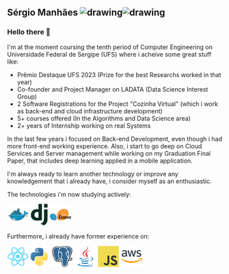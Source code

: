 ## Sérgio Manhães <img src="https://github.com/sergio-UFS/sergio-UFS/assets/122404101/df8f4529-52d9-4e2e-a9b1-14b58857bbed" alt="drawing" width="30"/><img src="https://github.com/sergio-UFS/sergio-UFS/assets/122404101/6fb58fd4-8f8f-4306-9aaa-ed6f31a87202" alt="drawing" width="30"/>

### Hello there 👋

I'm at the moment coursing the tenth period of Computer Engineering on Universidade Federal de Sergipe (UFS) where i acheive some great stuff like:
- Prêmio Destaque UFS 2023 (Prize for the best Researchs worked in that year)
- Co-founder and Project Manager on LADATA (Data Science Interest Group)
- 2 Software Registrations for the Project "Cozinha Virtual" (which i work as back-end and cloud infrastructure development)
- 5+ courses offered (In the Algorithms and Data Science area)
- 2+ years of Internship working on real Systems 

In the last few years i focused on Back-end Development, even though i had more front-end working experience. Also, i start to go deep on Cloud Services and Server management while working on my Graduation Final Paper, that includes deep learning applied in a mobile application.

I'm always ready to learn another technology or improve any knowledgement that i already have, i consider myself as an enthusiastic.

The technologies i'm now studying actively: 

<img src="https://github.com/devicons/devicon/blob/master/icons/docker/docker-original.svg" alt="drawing" width="50"/><img src="https://github.com/devicons/devicon/blob/master/icons/django/django-plain.svg" alt="drawing" width="50"/><img src="https://github.com/devicons/devicon/blob/master/icons/scikitlearn/scikitlearn-original.svg" alt="drawing" width="50"/>

Furthermore, i already have former experience on:

<img src="https://github.com/devicons/devicon/blob/master/icons/react/react-original.svg" alt="drawing" width="50"/><img src="https://github.com/devicons/devicon/blob/master/icons/python/python-original.svg" alt="drawing" width="50"/>
<img src="https://github.com/devicons/devicon/blob/master/icons/postgresql/postgresql-original.svg" alt="drawing" width="50"/>
<img src="https://github.com/devicons/devicon/blob/master/icons/java/java-original.svg" alt="drawing" width="50"/>
<img src="https://github.com/devicons/devicon/blob/master/icons/javascript/javascript-original.svg" alt="drawing" width="50"/>
<img src="https://github.com/devicons/devicon/blob/master/icons/amazonwebservices/amazonwebservices-original-wordmark.svg" alt="drawing" width="50"/>
